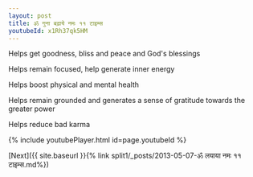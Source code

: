 ```yaml
---
layout: post
title: ॐ गुना बढ़ाये नमः ११ टाइम्स
youtubeId: x1Rh37qk5HM
---
```

 
 
Helps get goodness, bliss and peace and God's blessings
 
Helps remain focused, help generate inner energy 
 
Helps boost physical and mental health 
 
Helps remain grounded and generates a sense of gratitude towards the greater power 
 
Helps reduce bad karma
 
 
 
 


{% include youtubePlayer.html id=page.youtubeId %}
 
[Next]({{ site.baseurl }}{% link  split1/_posts/2013-05-07-ॐ लयाया नमः ११ टाइम्स.md%})
 
